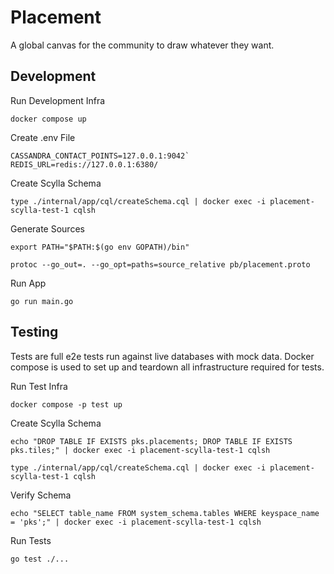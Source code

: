 # Placement

A global canvas for the community to draw whatever they want.

## Development

Run Development Infra

`docker compose up`

Create .env File

```
CASSANDRA_CONTACT_POINTS=127.0.0.1:9042`
REDIS_URL=redis://127.0.0.1:6380/
```
Create Scylla Schema

`type ./internal/app/cql/createSchema.cql | docker exec -i placement-scylla-test-1 cqlsh`

Generate Sources

`export PATH="$PATH:$(go env GOPATH)/bin"`

`protoc --go_out=. --go_opt=paths=source_relative pb/placement.proto`

Run App

`go run main.go`

## Testing
Tests are full e2e tests run against live databases with mock data. 
Docker compose is used to set up and teardown all infrastructure required for tests.

Run Test Infra

`docker compose -p test up`

Create Scylla Schema

`echo "DROP TABLE IF EXISTS pks.placements; DROP TABLE IF EXISTS pks.tiles;" | docker exec -i placement-scylla-test-1 cqlsh`

`type ./internal/app/cql/createSchema.cql | docker exec -i placement-scylla-test-1 cqlsh`

Verify Schema

`echo "SELECT table_name FROM system_schema.tables WHERE keyspace_name = 'pks';" | docker exec -i placement-scylla-test-1 cqlsh`

Run Tests

`go test ./...`